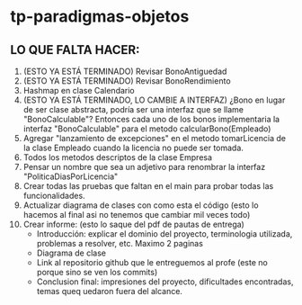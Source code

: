 # tp-paradigmas-objetos

## LO QUE FALTA HACER:
1) (ESTO YA ESTÁ TERMINADO) Revisar BonoAntiguedad
2) (ESTO YA ESTÁ TERMINADO) Revisar BonoRendimiento
3) Hashmap en clase Calendario
4) (ESTO YA ESTÁ TERMINADO, LO CAMBIE A INTERFAZ) ¿Bono en lugar de ser clase abstracta, podría ser una interfaz que se llame "BonoCalculable"? Entonces cada uno de los bonos implementaria la interfaz "BonoCalculable" para el metodo calcularBono(Empleado)
5) Agregar "lanzamiento de excepciones" en el metodo tomarLicencia de la clase Empleado cuando la licencia no puede ser tomada.
6) Todos los metodos descriptos de la clase Empresa
7) Pensar un nombre que sea un adjetivo para renombrar la interfaz "PoliticaDiasPorLicencia"
8) Crear todas las pruebas que faltan en el main para probar todas las funcionalidades.
9) Actualizar diagrama de clases con como esta el código (esto lo hacemos al final asi no tenemos que cambiar mil veces todo)
10) Crear informe: (esto lo saque del pdf de pautas de entrega)
    - Introducción: explicar el dominio del proyecto, terminologia utilizada, problemas a resolver, etc. Maximo 2 paginas
    - Diagrama de clase
    - Link al repositorio github que le entreguemos al profe (este no porque sino se ven los commits)
    - Conclusion final: impresiones del proyecto, dificultades encontradas, temas queq uedaron fuera del alcance.
